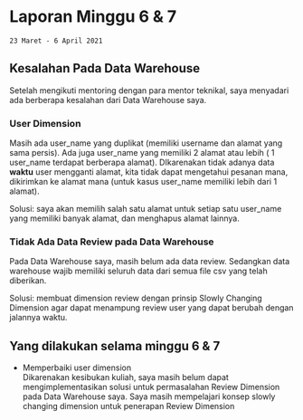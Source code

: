 # Laporan Minggu 6 & 7

    23 Maret - 6 April 2021
## Kesalahan Pada Data Warehouse 
Setelah mengikuti mentoring dengan para mentor teknikal, saya menyadari ada berberapa kesalahan dari Data Warehouse saya.
### User Dimension
Masih ada user_name yang duplikat (memiliki username dan alamat yang sama persis). Ada juga user_name yang memiliki 2 alamat atau lebih ( 1 user_name terdapat berberapa alamat).
DIkarenakan tidak adanya data **waktu** user mengganti alamat, kita tidak dapat mengetahui pesanan mana, dikirimkan ke alamat mana (untuk kasus user_name memiliki lebih dari 1 alamat).   

Solusi: saya akan memilih salah satu alamat untuk setiap satu user_name yang memiliki banyak alamat, dan menghapus alamat lainnya.  


### Tidak Ada Data Review pada Data Warehouse
Pada Data Warehouse saya, masih belum ada data review. Sedangkan data warehouse wajib memiliki seluruh data dari semua file csv yang telah diberikan.  

Solusi: membuat dimension review dengan prinsip Slowly Changing Dimension agar dapat menampung review user yang dapat berubah dengan jalannya waktu.    

## Yang dilakukan selama minggu 6 & 7
- Memperbaiki user dimension  
Dikarenakan kesibukan kuliah, saya masih belum dapat mengimplementasikan solusi untuk permasalahan Review Dimension pada Data Warehouse saya. Saya masih mempelajari konsep slowly changing dimension untuk penerapan Review Dimension
